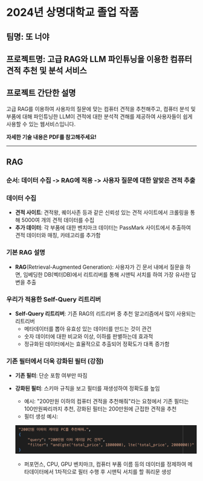 # 2024년 상명대학교 졸업 작품

## 팀명: 또 너야

## 프로젝트명: 고급 RAG와 LLM 파인튜닝을 이용한 컴퓨터 견적 추천 및 분석 서비스

## 프로젝트 간단한 설명

고급 RAG를 이용하여 사용자의 질문에 맞는 컴퓨터 견적을 추천해주고, 컴퓨터 분석 및 부품에 대해 파인튜닝한 LLM이 견적에 대한 분석적 견해를 제공하여 사용자들이 쉽게 사용할 수 있는 웹서비스입니다.

**자세한 기술 내용은 PDF를 참고해주세요!**

---

## RAG

### 순서: 데이터 수집 -> RAG에 적용 -> 사용자 질문에 대한 알맞은 견적 추출

### 데이터 수집

- **견적 사이트**: 견적왕, 퀘이사존 등과 같은 신뢰성 있는 견적 사이트에서 크롤링을 통해 5000여 개의 견적 데이터를 수집
- **추가 데이터**: 각 부품에 대한 벤치마크 데이터는 PassMark 사이트에서 추출하여 견적 데이터와 매칭, 카테고리를 추가함

### 기본 RAG 설명

- **RAG**(Retrieval-Augmented Generation): 사용자가 긴 문서 내에서 질문을 하면, 임베딩한 DB(벡터DB)에서 리트리버를 통해 시맨틱 서치를 하여 가장 유사한 답변을 추출

### 우리가 적용한 Self-Query 리트리버

- **Self-Query 리트리버**: 기존 RAG의 리트리버 중 추천 알고리즘에서 많이 사용되는 리트리버
  - 메타데이터를 뽑아 유효성 있는 데이터를 만드는 것이 관건
  - 숫자 데이터에 대한 비교와 이상, 이하를 판별하는데 효과적
  - 정규화된 데이터에서는 효율적으로 추출되어 정확도가 대폭 증가함

### 기존 필터에서 더욱 강화된 필터 (강점)

- **기존 필터**: 단순 포함 여부만 따짐
- **강화된 필터**: 스키마 규칙을 보고 필터를 재생성하여 정확도를 높임

  - 예시: "200만원 이하의 컴퓨터 견적을 추천해줘"라는 요청에서 기존 필터는 100만원짜리까지 추천, 강화된 필터는 200만원에 근접한 견적을 추천
  - 필터 생성 예시:

  ![필터문](image.png)

  - 퍼포먼스, CPU, GPU 벤치마크, 컴퓨터 부품 이름 등의 데이터를 정제하여 메타데이터에서 1차적으로 필터 수행 후 시맨틱 서치를 할 쿼리문 생성
